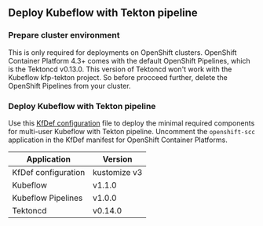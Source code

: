 ## Deploy Kubeflow with Tekton pipeline

### Prepare cluster environment

This is only required for deployments on OpenShift clusters. OpenShift Container Platform 4.3+ comes with the default OpenShift Pipelines, which is the Tektoncd v0.13.0. This version of Tektoncd won't work with the Kubeflow kfp-tekton project. So before procceed further, delete the OpenShift Pipelines from your cluster.

### Deploy Kubeflow with Tekton pipeline

Use this [KfDef configuration](./kfctl_ibm_dex_multi_user_tekton_V1.1.0.yaml) file to deploy the minimal required components for multi-user Kubeflow with Tekton pipeline. Uncomment the `openshift-scc` application in the KfDef manifest for OpenShift Container Platforms.

|Application|Version|
|---|---|
|KfDef configuration|kustomize v3|
|Kubeflow|v1.1.0|
|Kubeflow Pipelines|v1.0.0|
|Tektoncd|v0.14.0|

